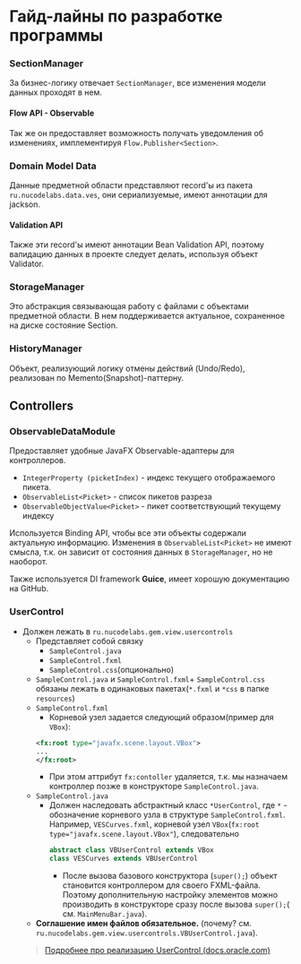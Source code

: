 # Гайд-лайны по разработке программы

### SectionManager

За бизнес-логику отвечает `SectionManager`, все изменения модели данных проходят в нем.

#### Flow API - Observable

Так же он предоставляет возможность получать уведомления об изменениях, имплементируя
`Flow.Publisher<Section>`.

### Domain Model Data

Данные предметной области представляют record'ы из пакета `ru.nucodelabs.data.ves`, они сериализуемые, имеют аннотации
для jackson.

#### Validation API

Также эти record'ы имеют аннотации Bean Validation API, поэтому валидацию данных в проекте следует делать, используя
объект Validator.

### StorageManager

Это абстракция связывающая работу с файлами с объектами предметной области. В нем поддерживается актуальное, сохраненное
на диске состояние Section.

### HistoryManager

Объект, реализующий логику отмены действий (Undo/Redo), реализован по Memento(Snapshot)-паттерну.

## Controllers

### ObservableDataModule

Предоставляет удобные JavaFX Observable-адаптеры для контроллеров.

- `IntegerProperty (picketIndex)` - индекс текущего отображаемого пикета.
- `ObservableList<Picket>` - список пикетов разреза
- `ObservableObjectValue<Picket>` - пикет соответствующий текущему индексу

Используется Binding API, чтобы все эти объекты содержали актуальную информацию. Изменения в `ObservableList<Picket>` не
имеют смысла, т.к. он зависит от состояния данных в `StorageManager`, но не наоборот.

Также используется DI framework **Guice**, имеет хорошую документацию на GitHub.

### UserControl

- Должен лежать в `ru.nucodelabs.gem.view.usercontrols`
    - Представляет собой связку
        - `SampleControl.java`
        - `SampleControl.fxml`
        - `SampleControl.css`(опционально)
    - `SampleControl.java` и `SampleControl.fxml`+ `SampleControl.css` обязаны лежать в одинаковых пакетах(`*.fxml`
      и `*css` в папке `resources`)
    - `SampleControl.fxml`
        - Корневой узел задается следующий образом(пример для `VBox`):
      ```xml
      <fx:root type="javafx.scene.layout.VBox"> 
      ... 
      </fx:root>
      ```
        - При этом аттрибут `fx:contoller` удаляется, т.к. мы назначаем контроллер позже в
          конструкторе `SampleControl.java`.
    - `SampleControl.java`
        - Должен наследовать абстрактный класс `*UserControl`, где `*` - обозначение корневого узла в
          структуре `SampleControl.fxml`. Например, `VESCurves.fxml`, корневой узел
          `VBox`(`fx:root type="javafx.scene.layout.VBox"`), следовательно
          ```java 
          abstract class VBUserControl extends VBox  
          class VESCurves extends VBUserControl
          ```
            - После вызова базового конструктора (`super();`) объект становится контроллером для своего FXML-файла.
              Поэтому дополнительную настройку элементов можно производить в конструкторе сразу после вызова `super();`(
              см. `MainMenuBar.java`).
    - **Соглашение имен файлов обязательное.** (почему? см. `ru.nucodelabs.gem.view.usercontrols.VBUserControl.java`).
  > [Подробнее про реализацию UserControl (docs.oracle.com)](https://docs.oracle.com/javafx/2/fxml_get_started/custom_control.htm)
